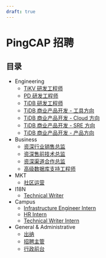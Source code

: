 ```yaml
---
draft: true
---
```


# PingCAP 招聘

## 目录

- Engineering
  - [TiKV 研发工程师](engineering/tikv-engineer.md)
  - [PD 研发工程师](engineering/pd-engineer.md)
  - [TiDB 研发工程师](engineering/tidb-engineer.md)
  - [TiDB 商业产品开发 - 工具方向](engineering/bizdev-tools-engineer.md)
  - [TiDB 商业产品开发 - Cloud 方向](engineering/bizdev-cloud-engineer.md)
  - [TiDB 商业产品开发 - SRE 方向](engineering/bizdev-sre-engineer.md)
  - [TiDB 商业产品开发 - 产品方向](engineering/bizdev-fe-engineer.md)
- Business
  - [资深行业销售总监](business/sales-director.md)
  - [资深售前技术总监](business/presales-director.md)
  - [资深渠道合作总监](business/channel-co-director.md)
  - [高级数据库支持工程师](business/ops-engineer.md)
- MKT
  - [社区运营](market/community-operation.md)
- I18N
  - [Technical Writer](i18n/technical-writer.md)
- Campus
  - [Infrastructure Engineer Intern](campus/infrastructure-engineer-intern.md)
  - [HR Intern](campus/hr-intern.md)
  - [Technical Writer Intern](campus/technical-writer-intern.md)
- General & Administrative
  - [出纳](general-administrative/cashier.md)
  - [招聘主管](general-administrative/hr-manager.md)
  - [行政前台](general-administrative/administrative-receptionist.md)
